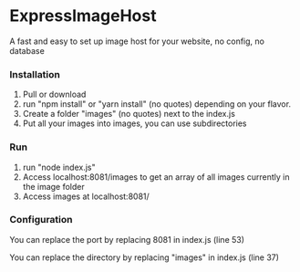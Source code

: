 # ExpressImageHost
A fast and easy to set up image host for your website, no config, no database

### Installation

1. Pull or download
2. run "npm install" or "yarn install" (no quotes) depending on your flavor. 
2. Create a folder "images" (no quotes) next to the index.js
3. Put all your images into images, you can use subdirectories

### Run

1. run "node index.js"
2. Access localhost:8081/images to get an array of all images currently in the image folder
3. Access images at localhost:8081/<ImageNameAndPath>

### Configuration

You can replace the port by replacing 8081 in index.js (line 53)

You can replace the directory by replacing "images" in index.js (line 37)
